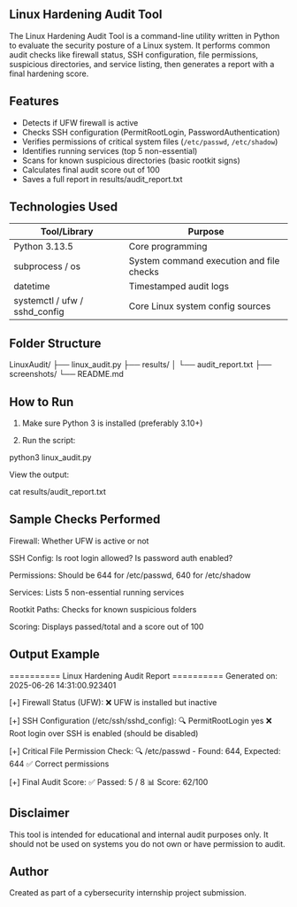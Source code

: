 ## Linux Hardening Audit Tool

The Linux Hardening Audit Tool is a command-line utility written in Python to evaluate the security posture of a Linux system. It performs common audit checks like firewall status, SSH configuration, file permissions, suspicious directories, and service listing, then generates a report with a final hardening score.


## Features

- Detects if UFW firewall is active
- Checks SSH configuration (PermitRootLogin, PasswordAuthentication)
- Verifies permissions of critical system files (`/etc/passwd`, `/etc/shadow`)
- Identifies running services (top 5 non-essential)
- Scans for known suspicious directories (basic rootkit signs)
- Calculates final audit score out of 100
- Saves a full report in results/audit_report.txt


## Technologies Used

| Tool/Library                  |    Purpose                                  |
|-------------------------------|---------------------------------------------|
| Python 3.13.5                 |    Core programming                         |
| subprocess / os               |    System command execution and file checks |
| datetime                      |    Timestamped audit logs                   |
| systemctl / ufw / sshd_config |    Core Linux system config sources         |


## Folder Structure

LinuxAudit/
├── linux_audit.py
├── results/
│ └── audit_report.txt
├── screenshots/
└── README.md


## How to Run

1. Make sure Python 3 is installed (preferably 3.10+)

2. Run the script:

python3 linux_audit.py

View the output:

cat results/audit_report.txt


## Sample Checks Performed
Firewall: Whether UFW is active or not

SSH Config: Is root login allowed? Is password auth enabled?

Permissions: Should be 644 for /etc/passwd, 640 for /etc/shadow

Services: Lists 5 non-essential running services

Rootkit Paths: Checks for known suspicious folders

Scoring: Displays passed/total and a score out of 100


## Output Example
========== Linux Hardening Audit Report ==========
Generated on: 2025-06-26 14:31:00.923401

[+] Firewall Status (UFW):
 ❌ UFW is installed but inactive

[+] SSH Configuration (/etc/ssh/sshd_config):
 🔍 PermitRootLogin yes
 ❌ Root login over SSH is enabled (should be disabled)

[+] Critical File Permission Check:
 🔍 /etc/passwd - Found: 644, Expected: 644
 ✅ Correct permissions

[+] Final Audit Score:
 ✅ Passed: 5 / 8
 📊 Score: 62/100


## Disclaimer
This tool is intended for educational and internal audit purposes only. It should not be used on systems you do not own or have permission to audit.


## Author
Created as part of a cybersecurity internship project submission.
